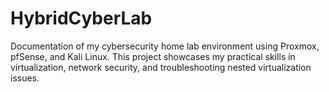 # HybridCyberLab
Documentation of my cybersecurity home lab environment using Proxmox, pfSense, and Kali Linux. This project showcases my practical skills in virtualization, network security, and troubleshooting nested virtualization issues.
